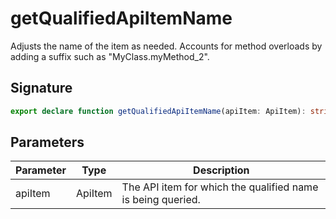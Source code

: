 
# getQualifiedApiItemName

Adjusts the name of the item as needed. Accounts for method overloads by adding a suffix such as "MyClass.myMethod\_2".

## Signature

```typescript
export declare function getQualifiedApiItemName(apiItem: ApiItem): string;
```

## Parameters

|  Parameter | Type | Description |
|  --- | --- | --- |
|  apiItem | ApiItem | The API item for which the qualified name is being queried. |

